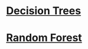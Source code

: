 # [Decision Trees](https://github.com/lendoo73/Challenge-Project-of-CodeCademy/tree/master/python/Learn_the_Basics_of_Machine_Learning/Decision_Trees)

# [Random Forest](https://github.com/lendoo73/Challenge-Project-of-CodeCademy/tree/master/python/Learn_the_Basics_of_Machine_Learning/Decision_Trees/Random_Forest)
